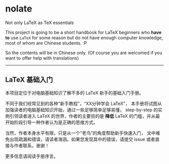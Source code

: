 nolate
======

Not only LaTeX as TeX essentials

This project is going to be a short handbook for LaTeX beginners
who **have to** use `LaTeX` for some reason but do not have enough
computer knowledge, most of whom are Chinese students. :P

So the contents will be in Chinese only.
(Of course you are welcomed if you want to offer help with translations)

-----------------
## LaTeX 基础入门
本项目定位于对电脑基础知识了解不多的 LaTeX 新手的基础入门手册。

不同于我们经常见到的各种“新手教程”，“XX分钟学会 LaTeX”，
本手册将试图从加强读者的电脑基础知识开始，通过一些足够简单足够易懂，
step-by-step 的实例引领读者进入 LaTeX 的世界，作者的主要目的是
**降低** LaTeX 的门槛，并从最开始阶段引导一种作者认为是正确的思维方式。

当然，作者本身水平有限，只是从一个“老鸟”的角度帮助新手快速入门，
文中难免出现疏漏和错误，请读者海涵。如果您发现其中的错误，请提交
issue 或者直接与作者联系，谢谢！

更多信息请阅读手册序言。

